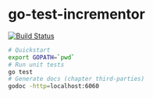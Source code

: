 # go-test-incrementor

[![Build Status](https://travis-ci.org/d-bo/go-test-incrementor.svg?branch=master)](https://travis-ci.org/d-bo/go-test-incrementor)

```sh
# Quickstart
export GOPATH=`pwd`
# Run unit tests
go test
# Generate docs (chapter third-parties)
godoc -http=localhost:6060
```
